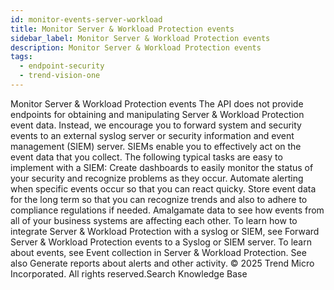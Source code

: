 ```yaml
---
id: monitor-events-server-workload
title: Monitor Server & Workload Protection events
sidebar_label: Monitor Server & Workload Protection events
description: Monitor Server & Workload Protection events
tags:
  - endpoint-security
  - trend-vision-one
---
```


 Monitor Server & Workload Protection events The API does not provide endpoints for obtaining and manipulating Server & Workload Protection event data. Instead, we encourage you to forward system and security events to an external syslog server or security information and event management (SIEM) server. SIEMs enable you to effectively act on the event data that you collect. The following typical tasks are easy to implement with a SIEM: Create dashboards to easily monitor the status of your security and recognize problems as they occur. Automate alerting when specific events occur so that you can react quicky. Store event data for the long term so that you can recognize trends and also to adhere to compliance regulations if needed. Amalgamate data to see how events from all of your business systems are affecting each other. To learn how to integrate Server & Workload Protection with a syslog or SIEM, see Forward Server & Workload Protection events to a Syslog or SIEM server. To learn about events, see Event collection in Server & Workload Protection. See also Generate reports about alerts and other activity. © 2025 Trend Micro Incorporated. All rights reserved.Search Knowledge Base